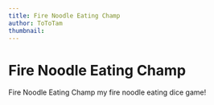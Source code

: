 ```yaml
---
title: Fire Noodle Eating Champ
author: ToToTam
thumbnail: 
---
```


# Fire Noodle Eating Champ

Fire Noodle Eating Champ my fire noodle eating dice game!

<br>
